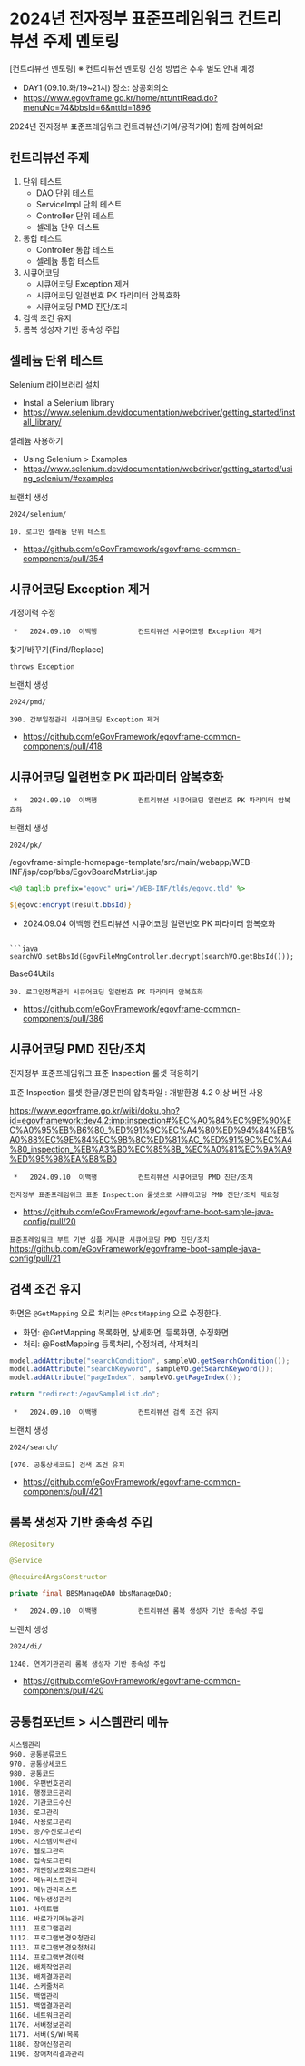# 2024년 전자정부 표준프레임워크 컨트리뷰션 주제 멘토링

[컨트리뷰션 멘토링] ※ 컨트리뷰션 멘토링 신청 방법은 추후 별도 안내 예정
- DAY1 (09.10.화/19~21시) 장소: 상공회의소
- https://www.egovframe.go.kr/home/ntt/nttRead.do?menuNo=74&bbsId=6&nttId=1896

2024년 전자정부 표준프레임워크 컨트리뷰션(기여/공적기여) 함께 참여해요!

## 컨트리뷰션 주제

1. 단위 테스트
   - DAO 단위 테스트
   - ServiceImpl 단위 테스트
   - Controller 단위 테스트
   - 셀레늄 단위 테스트
2. 통합 테스트
   - Controller 통합 테스트
   - 셀레늄 통합 테스트
3. 시큐어코딩
   - 시큐어코딩 Exception 제거
   - 시큐어코딩 일련번호 PK 파라미터 암복호화
   - 시큐어코딩 PMD 진단/조치
4. 검색 조건 유지
5. 롬복 생성자 기반 종속성 주입

## 셀레늄 단위 테스트

Selenium 라이브러리 설치
- Install a Selenium library
- https://www.selenium.dev/documentation/webdriver/getting_started/install_library/

셀레늄 사용하기
- Using Selenium > Examples
- https://www.selenium.dev/documentation/webdriver/getting_started/using_selenium/#examples

브랜치 생성
```
2024/selenium/
```

`10. 로그인 셀레늄 단위 테스트`
- https://github.com/eGovFramework/egovframe-common-components/pull/354

## 시큐어코딩 Exception 제거

개정이력 수정
```
 *   2024.09.10  이백행          컨트리뷰션 시큐어코딩 Exception 제거
```

찾기/바꾸기(Find/Replace)
```
throws Exception
```

브랜치 생성
```
2024/pmd/
```

`390. 간부일정관리 시큐어코딩 Exception 제거`
- https://github.com/eGovFramework/egovframe-common-components/pull/418

## 시큐어코딩 일련번호 PK 파라미터 암복호화

```
 *   2024.09.10  이백행          컨트리뷰션 시큐어코딩 일련번호 PK 파라미터 암복호화
```

브랜치 생성
```
2024/pk/
```

/egovframe-simple-homepage-template/src/main/webapp/WEB-INF/jsp/cop/bbs/EgovBoardMstrList.jsp
```jsp
<%@ taglib prefix="egovc" uri="/WEB-INF/tlds/egovc.tld" %>

${egovc:encrypt(result.bbsId)}

```
 *   2024.09.04  이백행          컨트리뷰션 시큐어코딩 일련번호 PK 파라미터 암복호화
```

```java
searchVO.setBbsId(EgovFileMngController.decrypt(searchVO.getBbsId()));
```

Base64Utils

`30. 로그인정책관리 시큐어코딩 일련번호 PK 파라미터 암복호화`
- https://github.com/eGovFramework/egovframe-common-components/pull/386

## 시큐어코딩 PMD 진단/조치

전자정부 표준프레임워크 표준 Inspection 룰셋 적용하기

표준 Inspection 룰셋 한글/영문판의 압축파일 : 개발환경 4.2 이상 버전 사용

https://www.egovframe.go.kr/wiki/doku.php?id=egovframework:dev4.2:imp:inspection#%EC%A0%84%EC%9E%90%EC%A0%95%EB%B6%80_%ED%91%9C%EC%A4%80%ED%94%84%EB%A0%88%EC%9E%84%EC%9B%8C%ED%81%AC_%ED%91%9C%EC%A4%80_inspection_%EB%A3%B0%EC%85%8B_%EC%A0%81%EC%9A%A9%ED%95%98%EA%B8%B0


```
 *   2024.09.10  이백행          컨트리뷰션 시큐어코딩 PMD 진단/조치
```

`전자정부 표준프레임워크 표준 Inspection 룰셋으로 시큐어코딩 PMD 진단/조치 재요청`
- https://github.com/eGovFramework/egovframe-boot-sample-java-config/pull/20

`표준프레임워크 부트 기반 심플 게시판 시큐어코딩 PMD 진단/조치`
https://github.com/eGovFramework/egovframe-boot-sample-java-config/pull/21

## 검색 조건 유지

화면은 `@GetMapping` 으로 처리는 `@PostMapping` 으로 수정한다.

- 화면: @GetMapping 목록화면, 상세화면, 등록화면, 수정화면
- 처리: @PostMapping 등록처리, 수정처리, 삭제처리

```java
model.addAttribute("searchCondition", sampleVO.getSearchCondition());
model.addAttribute("searchKeyword", sampleVO.getSearchKeyword());
model.addAttribute("pageIndex", sampleVO.getPageIndex());

return "redirect:/egovSampleList.do";
```

```
 *   2024.09.10  이백행          컨트리뷰션 검색 조건 유지
```

브랜치 생성
```
2024/search/
```

`[970. 공통상세코드] 검색 조건 유지`
- https://github.com/eGovFramework/egovframe-common-components/pull/421

## 롬복 생성자 기반 종속성 주입

```java
@Repository

@Service

@RequiredArgsConstructor

private final BBSManageDAO bbsManageDAO;
```

```
 *   2024.09.10  이백행          컨트리뷰션 롬복 생성자 기반 종속성 주입
```

브랜치 생성
```
2024/di/
```

`1240. 연계기관관리 롬복 생성자 기반 종속성 주입`
- https://github.com/eGovFramework/egovframe-common-components/pull/420

## 공통컴포넌트 > 시스템관리 메뉴

```
시스템관리
960. 공통분류코드
970. 공통상세코드
980. 공통코드
1000. 우편번호관리
1010. 행정코드관리
1020. 기관코드수신
1030. 로그관리
1040. 사용로그관리
1050. 송/수신로그관리
1060. 시스템이력관리
1070. 웹로그관리
1080. 접속로그관리
1085. 개인정보조회로그관리
1090. 메뉴리스트관리
1091. 메뉴관리리스트
1100. 메뉴생성관리
1101. 사이트맵
1110. 바로가기메뉴관리
1111. 프로그램관리
1112. 프로그램변경요청관리
1113. 프로그램변경요청처리
1114. 프로그램변경이력
1120. 배치작업관리
1130. 배치결과관리
1140. 스케줄처리
1150. 백업관리
1151. 백업결과관리
1160. 네트워크관리
1170. 서버정보관리
1171. 서버(S/W)목록
1180. 장애신청관리
1190. 장애처리결과관리
```

